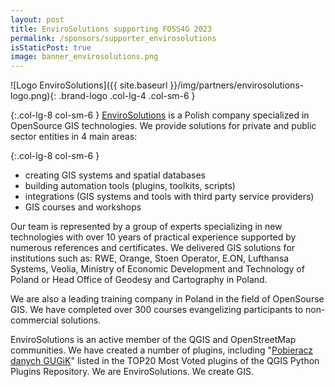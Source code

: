 ```yaml
---
layout: post
title: EnviroSolutions supporting FOSS4G 2023
permalink: /sponsors/supporter_envirosolutions
isStaticPost: true
image: banner_envirosolutions.png
---
```


![Logo EnviroSolutions]({{ site.baseurl }}/img/partners/envirosolutions-logo.png){: .brand-logo .col-lg-4 .col-sm-6 }

{:.col-lg-8 col-sm-6 }
[EnviroSolutions](https://www.envirosolutions.pl) is a Polish company specialized in OpenSource GIS technologies. We provide solutions for private and public sector entities in 4 main areas:

{:.col-lg-8 col-sm-6 }

- creating GIS systems and spatial databases
- building automation tools (plugins, toolkits, scripts)
- integrations (GIS systems and tools with third party service providers)
- GIS courses and workshops

Our team is represented by a group of experts specializing in new technologies with over 10 years of practical experience supported by numerous references and certificates. We delivered GIS solutions for institutions such as: RWE, Orange, Stoen Operator, E.ON, Lufthansa Systems, Veolia, Ministry of Economic Development and Technology of Poland or Head Office of Geodesy and Cartography in Poland.

We are also a leading training company in Poland in the field of OpenSourse GIS. We have completed over 300 courses evangelizing participants to non-commercial solutions.

EnviroSolutions is an active member of the QGIS and OpenStreetMap communities. We have created a number of plugins, including "[Pobieracz danych GUGiK](https://plugins.qgis.org/plugins/pobieracz_danych_gugik/)" listed in the TOP20 Most Voted plugins of the QGIS Python Plugins Repository.
We are EnviroSolutions. We create GIS.
